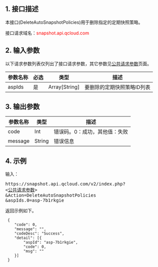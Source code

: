 
## 1. 接口描述

本接口(DeleteAutoSnapshotPolicies)用于删除指定的定期快照策略。



接口请求域名：<font style="color:red">snapshot.api.qcloud.com</font>


## 2. 输入参数

以下请求参数列表仅列出了接口请求参数，其它参数见[公共请求参数](http://tce.fsphere.cn/document/product/240/8320)页面。


| 参数名称 | 必选  | 类型 | 描述 |
|---------|---------|---------|---------|
| aspIds | 是 | Array[String] | 要删除的定期快照策略ID列表 |


## 3. 输出参数

| 参数名称 | 类型 | 描述 |
|---------|---------|---------|
| code | Int | 错误码。0：成功，其他值：失败|
| message | String | 错误信息|


## 4. 示例

输入：
<pre>
https://snapshot.api.qcloud.com/v2/index.php?
<<a href="http://tce.fsphere.cn/doc/api/229/6976">公共请求参数</a>>
&Action=DeleteAutoSnapshotPolicies
&aspIds.0=asp-7b1rkgie
</pre>

返回示例如下。

```
 {
 	"code": 0,
 	"message": "",
 	"codeDesc": "Success",
 	"detail": [{
 		"aspId": "asp-7b1rkgie",
 		"code": 0,
 		"msg": ""
 	}]
 }
```
